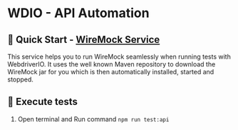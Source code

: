 # WDIO - API Automation

## :rocket: Quick Start - [WireMock Service](https://webdriver.io/docs/wdio-wiremock-service/)
This service helps you to run WireMock seamlessly when running tests with WebdriverIO. It uses the well known Maven repository to download the WireMock jar for you which is then automatically installed, started and stopped.

## :pushpin: Execute tests
1. Open terminal and Run command `npm run test:api`
